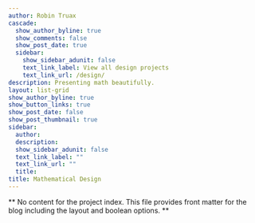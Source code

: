 ```yaml
---
author: Robin Truax
cascade:
  show_author_byline: true
  show_comments: false
  show_post_date: true
  sidebar:
    show_sidebar_adunit: false
    text_link_label: View all design projects
    text_link_url: /design/
description: Presenting math beautifully.
layout: list-grid
show_author_byline: true
show_button_links: true
show_post_date: false
show_post_thumbnail: true
sidebar:
  author: 
  description: 
  show_sidebar_adunit: false
  text_link_label: ""
  text_link_url: ""
  title: 
title: Mathematical Design
---
```


** No content for the project index. This file provides front matter for the blog including the layout and boolean options. **
